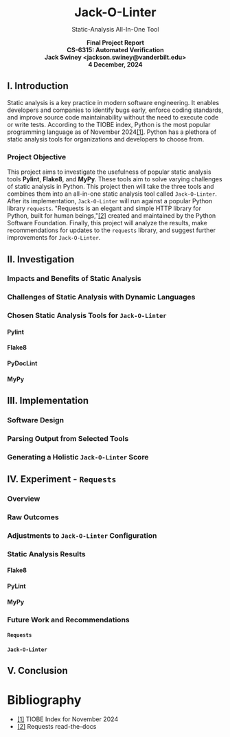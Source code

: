 <div style="text-align: center;">
  <h1 style="margin: 0;">Jack-O-Linter</h1>
  <p>Static-Analysis All-In-One Tool</p>
  <h4 style="margin: 0;">Final Project Report</h4>
  <h4 style="margin: 0;">CS-6315: Automated Verification</h4>
  <h4 style="margin: 0;">Jack Swiney &lt;jackson.swiney@vanderbilt.edu&gt;</h4>
  <h4 style="margin: 0;">4 December, 2024</h4>
</div>

## I. Introduction

Static analysis is a key practice in modern software engineering. It enables developers and companies to identify bugs early, enforce coding standards, and improve source code maintainability without the need to execute code or write tests. According to the TIOBE index, Python is the most popular programming language as of November 2024[[1]](#tiobe-index). Python has a plethora of static analysis tools for organizations and developers to choose from.

### Project Objective

This project aims to investigate the usefulness of popular static analysis tools **Pylint**, **Flake8**, and **MyPy**. These tools aim to solve varying challenges of static analysis in Python. This project then will take the three tools and combines them into an all-in-one static analysis tool called `Jack-O-Linter`. After its implementation, `Jack-O-Linter` will run against a popular Python library `requests`. "Requests is an elegant and simple HTTP library for Python, built for human beings,"[[2]](#requests-rtd) created and maintained by the Python Software Foundation. Finally, this project will analyze the results, make recommendations for updates to the `requests` library, and suggest further improvements for `Jack-O-Linter`.

## II. Investigation

### Impacts and Benefits of Static Analysis

### Challenges of Static Analysis with Dynamic Languages

### Chosen Static Analysis Tools for `Jack-O-Linter`

#### Pylint

#### Flake8

#### PyDocLint

#### MyPy

## III. Implementation

### Software Design

### Parsing Output from Selected Tools

### Generating a Holistic `Jack-O-Linter` Score

## IV. Experiment - `Requests`

### Overview

### Raw Outcomes

### Adjustments to `Jack-O-Linter` Configuration

### Static Analysis Results

#### Flake8

#### PyLint

#### MyPy

### Future Work and Recommendations

#### `Requests`

#### `Jack-O-Linter`

## V. Conclusion

# Bibliography

- [[1]](https://www.tiobe.com/tiobe-index/) TIOBE Index for November 2024
- [[2]](https://requests.readthedocs.io/en/latest/) Requests read-the-docs
